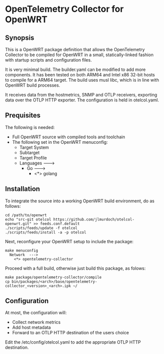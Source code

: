 # OpenTelemetry Collector for OpenWRT

## Synopsis
This is a OpenWRT package definition that allows the OpenTelemetry Collector to be compiled for OpenWRT in a small, statically-linked fashion with startup scripts and configuration files. 

It is very minimal build. The builder.yaml can be modified to add more components. It has been tested on both ARM64 and Intel x86 32-bit hosts to compile for a ARM64 target. The build uses musl libc, which is in line with OpenWRT build processes.

It receives data from the hostmetrics, SNMP and OTLP receivers, exporting data over the OTLP HTTP exporter. The configuration is held in otelcol.yaml.

## Prequisites
The following is needed:
- Full OpenWRT source with compiled tools and toolchain
- The following set in the OpenWRT menuconfig:
  - Target System
  - Subtarget
  - Target Profile 
  - Languages  --->
    - Go  --->
      - <*> golang

## Installation
To integrate the source into a working OpenWRT build environment, do as follows:
```
cd /path/to/openwrt
echo "src-git otelcol https://github.com/jlmurdoch/otelcol-openwrt.git" >> feeds.conf.default
./scripts/feeds/update -f otelcol
./scripts/feeds/install -a -p otelcol
```

Next, reconfigure your OpenWRT setup to include the package:
```
make menuconfig
  Network  --->
    <*> opentelemetry-collector
```

Proceed with a full build, otherwise just build this package, as folows:
```
make package/opentelemetry-collector/compile
cp bin/packages/<arch>/base/opentelemetry-collector_<version>_<arch>.ipk ~/
```

## Configuration
At most, the configuration will:
- Collect network metrics
- Add host metadata
- Forward to an OTLP HTTP destination of the users choice

Edit the /etc/config/otelcol.yaml to add the appropriate OTLP HTTP destination.
